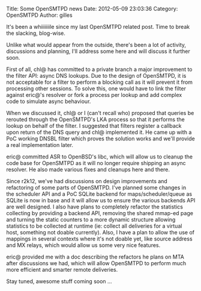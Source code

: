 Title: Some OpenSMTPD news
Date: 2012-05-09 23:03:36
Category: OpenSMTPD
Author: gilles

It's been a whiiiiiiile since my last OpenSMTPD related post. Time to break the slacking, blog-wise.

Unlike what would appear from the outside, there's been a lot of activity, discussions and planning, I'll address some here and will discuss it further soon.

First of all, chl@ has committed to a private branch a major improvement to the filter API: async DNS lookups. Due to the design of OpenSMTPD, it is not acceptable for a filter to perform a blocking call as it will prevent it from processing other sessions. To solve this, one would have to link the filter against eric@'s resolver or fork a process per lookup and add complex code to simulate async behaviour.

When we discussed it, chl@ or I (can't recall who) proposed that queries be rerouted through the OpenSMTPD's LKA process so that it performs the lookup on behalf of the filter. I suggested that filters register a callback upon return of the DNS query and chl@ implemented it. He came up with a PoC working DNSBL filter which proves the solution works and we'll provide a real implementation later.

eric@ committed ASR to OpenBSD's libc, which will allow us to cleanup the code base for OpenSMTPD as it will no longer require shipping an async resolver. He also made various fixes and cleanups here and there.

Since r2k12, we've had discussions on design improvements and refactoring of some parts of OpenSMTPD. I've planned some changes in the scheduler API and a PoC SQLite backend for maps/scheduler/queue as SQLite is now in base and it will allow us to ensure the various backends API are well designed. I also have plans to completely refactor the statistics collecting by providing a backend API, removing the shared mmap-ed page and turning the static counters to a more dynamic structure allowing statistics to be collected at runtime (ie: collect all deliveries for a virtual host, something not doable currently). Also, I have a plan to allow the use of mappings in several contexts where it's not doable yet, like source address and MX relays, which would allow us some very nice features.

eric@ provided me with a doc describing the refactors he plans on MTA after discussions we had, which will allow OpenSMTPD to perform much more efficient and smarter remote deliveries.

Stay tuned, awesome stuff coming soon ...

